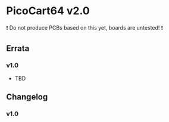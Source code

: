 # PicoCart64 v2.0

:exclamation: Do not produce PCBs based on this yet, boards are untested! :exclamation:

## Errata

### v1.0
- TBD


## Changelog

### v1.0

